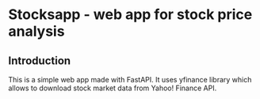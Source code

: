 # Stocksapp - web app for stock price analysis
## Introduction 
This is a simple web app made with FastAPI. It uses yfinance library which allows to download stock market data from Yahoo! Finance API. 
